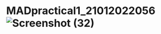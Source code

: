 # MADpractical1_21012022056![Screenshot (32)](https://user-images.githubusercontent.com/110801459/183340766-4f068e04-1ee2-4b2e-b73e-25900bb9593f.png)
